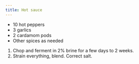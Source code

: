 ```yaml
---
title: Hot sauce
---
```


- 10 hot peppers
- 3 garlics
- 2 cardamom pods
- Other spices as needed

1. Chop and ferment in 2% brine for a few days to 2 weeks.
1. Strain everything, blend. Correct salt.
